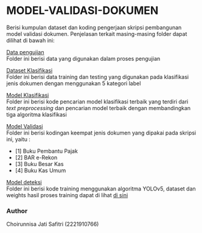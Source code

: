 # MODEL-VALIDASI-DOKUMEN
Berisi kumpulan dataset dan koding pengerjaan skripsi pembangunan model validasi dokumen. Penjelasan terkait masing-masing folder dapat dilihat di bawah ini:

[Data pengujian](https://github.com/runisaf/MODEL-VALIDASI-DOKUMEN/tree/main/Data_pengujian)  
Folder ini berisi data yang digunakan dalam proses pengujian

[Dataset Klasifikasi](https://github.com/runisaf/MODEL-VALIDASI-DOKUMEN/tree/main/Dataset_klasifikasi)    
Folder ini berisi data training dan testing yang digunakan pada klasifikasi jenis dokumen dengan menggunakan 5 kategori label

[Model Klasifikasi](https://git.stis.ac.id/choirunisajati/skripsi-221910766/-/tree/main/Model_Klasifikasi)  
Folder ini berisi kode pencarian model klasifikasi terbaik yang terdiri dari _text preprocessing_ dan pencarian model terbaik dengan membandingkan tiga algoritma klasifikasi

[Model Validasi](https://github.com/runisaf/MODEL-VALIDASI-DOKUMEN/tree/main/Model_validasi)  
Folder ini berisi kodingan keempat jenis dokumen yang dipakai pada skripsi ini, yaitu :
- [1] Buku Pembantu Pajak 
- [2] BAR e-Rekon 
- [3] Buku Besar Kas 
- [4] Buku Kas Umum

[Model deteksi](https://github.com/runisaf/MODEL-VALIDASI-DOKUMEN/tree/main/Model_deteksi)  
Folder ini berisi kode training menggunakan algoritma YOLOv5, dataset dan weights hasil proses training dapat di lihat [di sini](https://drive.google.com/drive/folders/1mimhqxZ1zmlCw3Y00mRYj-5RefZP5yvc?usp=sharing)

### Author

Choirunnisa Jati Safitri (2221910766)
